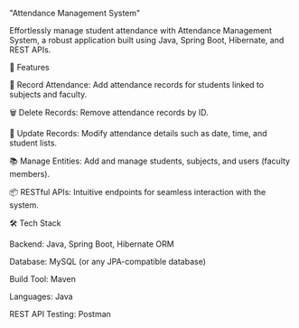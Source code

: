   "Attendance Management System"
  


Effortlessly manage student attendance with Attendance Management System, a robust application built using Java, Spring Boot, Hibernate, and REST APIs.


🚀 Features


📝 Record Attendance: Add attendance records for students linked to subjects and faculty.


🗑️ Delete Records: Remove attendance records by ID.


🔄 Update Records: Modify attendance details such as date, time, and student lists.


📚 Manage Entities: Add and manage students, subjects, and users (faculty members).


📦 RESTful APIs: Intuitive endpoints for seamless interaction with the system.


🛠️ Tech Stack


Backend: Java, Spring Boot, Hibernate ORM


Database: MySQL (or any JPA-compatible database)


Build Tool: Maven


Languages: Java


REST API Testing: Postman
